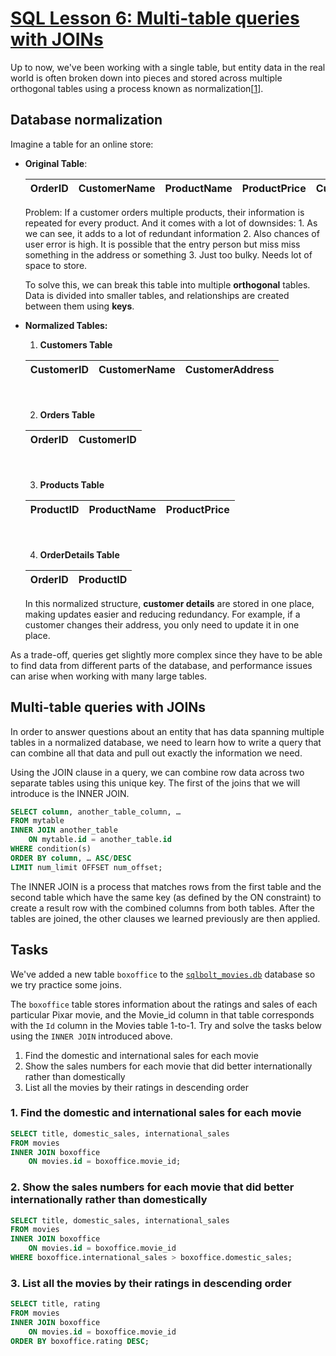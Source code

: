 # [SQL Lesson 6: Multi-table queries with JOINs](https://sqlbolt.com/lesson/select_queries_with_joins)

Up to now, we've been working with a single table, but entity data in the real world is often broken down into pieces and stored across multiple orthogonal tables using a process known as normalization[[1](https://en.wikipedia.org/wiki/Database_normalization)].

## Database normalization

Imagine a table for an online store:

- **Original Table**:

    |OrderID | CustomerName | ProductName | ProductPrice | CustomerAddress|
    |--------|--------------|-------------|--------------|----------------|

    Problem: If a customer orders multiple products, their information is repeated for every product. And it comes with a lot of downsides:
        1. As we can see, it adds to a lot of redundant information
        2. Also chances of user error is high. It is possible that the entry person but miss miss something in the address or something
        3. Just too bulky. Needs lot of space to store.

    To solve this, we can break this table into multiple **orthogonal** tables. Data is divided into smaller tables, and relationships are created between them using **keys**.

 - **Normalized Tables:**

    1.  **Customers Table**

    | CustomerID | CustomerName | CustomerAddress |
    |------------|--------------|-----------------|
    <br>
    <br>

    2. **Orders Table**

    | OrderID  | CustomerID | 
    |----------|------------|
    <br>
    <br>

    3. **Products Table**

    | ProductID   | ProductName | ProductPrice | 
    |-------------|-------------|--------------|
    <br>
    <br>

    4. **OrderDetails Table**

    | OrderID   | ProductID | 
    |-----------|-----------|

    In this normalized structure, **customer details** are stored in one place, making updates easier and reducing redundancy. For example, if a customer changes their address, you only need to update it in one place.

As a trade-off, queries get slightly more complex since they have to be able to find data from different parts of the database, and performance issues can arise when working with many large tables.

## Multi-table queries with JOINs

In order to answer questions about an entity that has data spanning multiple tables in a normalized database, we need to learn how to write a query that can combine all that data and pull out exactly the information we need.

Using the JOIN clause in a query, we can combine row data across two separate tables using this unique key. The first of the joins that we will introduce is the INNER JOIN.

```sql
SELECT column, another_table_column, …
FROM mytable
INNER JOIN another_table 
    ON mytable.id = another_table.id
WHERE condition(s)
ORDER BY column, … ASC/DESC
LIMIT num_limit OFFSET num_offset;
```

The INNER JOIN is a process that matches rows from the first table and the second table which have the same key (as defined by the ON constraint) to create a result row with the combined columns from both tables. After the tables are joined, the other clauses we learned previously are then applied.

## Tasks    

We've added a new table `boxoffice` to the [`sqlbolt_movies.db`](../databases/sqlbolt_movies.db) database so we try practice some joins. 

The `boxoffice` table stores information about the ratings and sales of each particular Pixar movie, and the Movie_id column in that table corresponds with the `Id` column in the Movies table 1-to-1. Try and solve the tasks below using the `INNER JOIN` introduced above.



1. Find the domestic and international sales for each movie
2. Show the sales numbers for each movie that did better internationally rather than domestically
3. List all the movies by their ratings in descending order



### 1. Find the domestic and international sales for each movie

```sql
SELECT title, domestic_sales, international_sales 
FROM movies
INNER JOIN boxoffice
    ON movies.id = boxoffice.movie_id;
```
### 2. Show the sales numbers for each movie that did better internationally rather than domestically

```sql
SELECT title, domestic_sales, international_sales 
FROM movies
INNER JOIN boxoffice
    ON movies.id = boxoffice.movie_id
WHERE boxoffice.international_sales > boxoffice.domestic_sales;
```


### 3. List all the movies by their ratings in descending order

```sql
SELECT title, rating
FROM movies
INNER JOIN boxoffice
    ON movies.id = boxoffice.movie_id
ORDER BY boxoffice.rating DESC;
```
